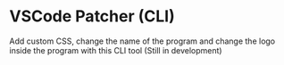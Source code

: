 # VSCode Patcher (CLI)

Add custom CSS, change the name of the program and change the logo inside the program with this CLI tool (Still in development)
